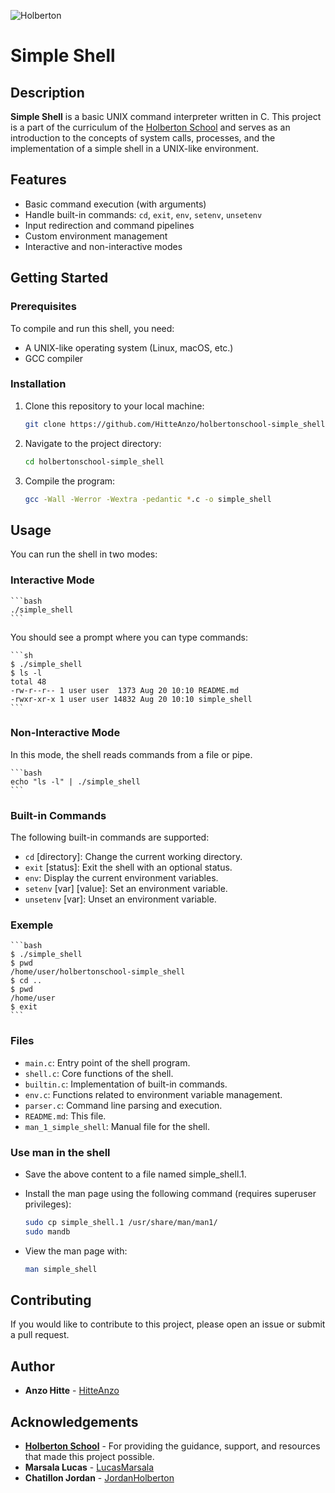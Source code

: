 

![Holberton](https://ml.globenewswire.com/Resource/Download/a08e6c28-55be-44c8-8461-03544f094b38)

# Simple Shell

## Description

**Simple Shell** is a basic UNIX command interpreter written in C. This project is a part of the curriculum of the [Holberton School](https://www.holbertonschool.com/) and serves as an introduction to the concepts of system calls, processes, and the implementation of a simple shell in a UNIX-like environment.

## Features

- Basic command execution (with arguments)
- Handle built-in commands: `cd`, `exit`, `env`, `setenv`, `unsetenv`
- Input redirection and command pipelines
- Custom environment management
- Interactive and non-interactive modes

## Getting Started

### Prerequisites

To compile and run this shell, you need:

- A UNIX-like operating system (Linux, macOS, etc.)
- GCC compiler

### Installation

1. Clone this repository to your local machine:

   ```bash
   git clone https://github.com/HitteAnzo/holbertonschool-simple_shell.git
   ```

2. Navigate to the project directory:

    ```bash
    cd holbertonschool-simple_shell
    ```

3. Compile the program:

    ```bash
    gcc -Wall -Werror -Wextra -pedantic *.c -o simple_shell
    ```

## Usage

You can run the shell in two modes:

### Interactive Mode
    ```bash
    ./simple_shell
    ```

You should see a prompt where you can type commands:

    ```sh
    $ ./simple_shell
    $ ls -l
    total 48
    -rw-r--r-- 1 user user  1373 Aug 20 10:10 README.md
    -rwxr-xr-x 1 user user 14832 Aug 20 10:10 simple_shell
    ```

### Non-Interactive Mode

In this mode, the shell reads commands from a file or pipe.

    ```bash
    echo "ls -l" | ./simple_shell
    ```

### Built-in Commands

The following built-in commands are supported:

- `cd` [directory]: Change the current working directory.
- `exit` [status]: Exit the shell with an optional status.
- `env`: Display the current environment variables.
- `setenv` [var] [value]: Set an environment variable.
- `unsetenv` [var]: Unset an environment variable.

### Exemple

    ```bash
    $ ./simple_shell
    $ pwd
    /home/user/holbertonschool-simple_shell
    $ cd ..
    $ pwd
    /home/user
    $ exit
    ```

### Files

- `main.c`: Entry point of the shell program.
- `shell.c`: Core functions of the shell.
- `builtin.c`: Implementation of built-in commands.
- `env.c`: Functions related to environment variable management.
- `parser.c`: Command line parsing and execution.
- `README.md`: This file.
- `man_1_simple_shell`: Manual file for the shell.

### Use man in the shell

- Save the above content to a file named simple_shell.1.
- Install the man page using the following command (requires superuser privileges):

    ```bash
    sudo cp simple_shell.1 /usr/share/man/man1/
    sudo mandb
    ```

- View the man page with:

    ```bash
    man simple_shell
    ```

## Contributing

If you would like to contribute to this project, please open an issue or submit a pull request.

## Author 

- **Anzo Hitte** - [HitteAnzo](https://github.com/HitteAnzo)

## Acknowledgements

- **[Holberton School](https://www.holbertonschool.com/)** - For providing the guidance, support, and resources that made this project possible.
- **Marsala Lucas** - [LucasMarsala](https://github.com/LucasMarsala)
- **Chatillon Jordan** - [JordanHolberton](https://github.com/JordanHolberton)
